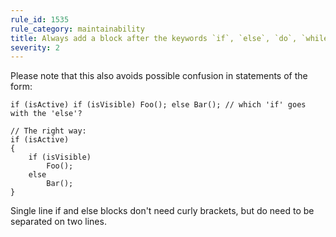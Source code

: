 ```yaml
---
rule_id: 1535
rule_category: maintainability
title: Always add a block after the keywords `if`, `else`, `do`, `while`, `for`, `foreach` and `case`
severity: 2
---
```

Please note that this also avoids possible confusion in statements of the form:

	if (isActive) if (isVisible) Foo(); else Bar(); // which 'if' goes with the 'else'?

	// The right way:
	if (isActive)
	{
		if (isVisible)
			Foo();
		else
			Bar();
	}

Single line if and else blocks don't need curly brackets, but do need to be separated on two lines.